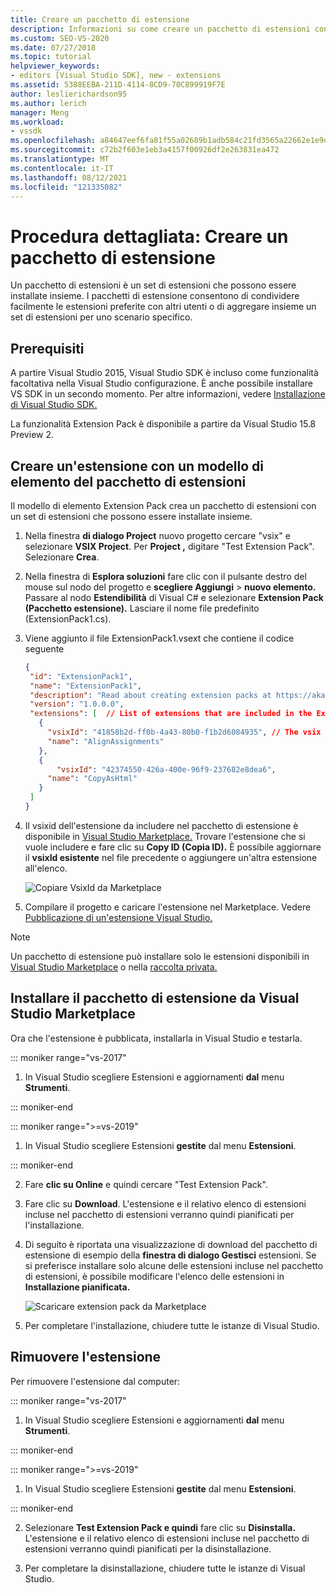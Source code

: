 ```yaml
---
title: Creare un pacchetto di estensione
description: Informazioni su come creare un pacchetto di estensioni con il modello di elemento del pacchetto di estensione
ms.custom: SEO-VS-2020
ms.date: 07/27/2018
ms.topic: tutorial
helpviewer_keywords:
- editors [Visual Studio SDK], new - extensions
ms.assetid: 5388EEBA-211D-4114-8CD9-70C899919F7E
author: leslierichardson95
ms.author: lerich
manager: Meng
ms.workload:
- vssdk
ms.openlocfilehash: a84647eef6fa81f55a02689b1adb584c21fd3565a22662e1e9d19b9f1bacb18f
ms.sourcegitcommit: c72b2f603e1eb3a4157f00926df2e263831ea472
ms.translationtype: MT
ms.contentlocale: it-IT
ms.lasthandoff: 08/12/2021
ms.locfileid: "121335082"
---
```

# <a name="walkthrough-create-an-extension-pack"></a>Procedura dettagliata: Creare un pacchetto di estensione

Un pacchetto di estensioni è un set di estensioni che possono essere installate insieme. I pacchetti di estensione consentono di condividere facilmente le estensioni preferite con altri utenti o di aggregare insieme un set di estensioni per uno scenario specifico.

## <a name="prerequisites"></a>Prerequisiti

A partire Visual Studio 2015, Visual Studio SDK è incluso come funzionalità facoltativa nella Visual Studio configurazione. È anche possibile installare VS SDK in un secondo momento. Per altre informazioni, vedere [Installazione di Visual Studio SDK.](../extensibility/installing-the-visual-studio-sdk.md)

La funzionalità Extension Pack è disponibile a partire da Visual Studio 15.8 Preview 2.

## <a name="create-an-extension-with-an-extension-pack-item-template"></a>Creare un'estensione con un modello di elemento del pacchetto di estensioni

Il modello di elemento Extension Pack crea un pacchetto di estensioni con un set di estensioni che possono essere installate insieme.

1. Nella finestra **di dialogo Project** nuovo progetto cercare "vsix" e selezionare **VSIX Project**. Per **Project ,** digitare "Test Extension Pack". Selezionare **Crea**.

2. Nella finestra di **Esplora soluzioni** fare clic con il pulsante destro del mouse sul nodo del progetto e **scegliere Aggiungi**  >  **nuovo elemento.** Passare al nodo **Estendibilità** di Visual C# e selezionare **Extension Pack (Pacchetto estensione).** Lasciare il nome file predefinito (ExtensionPack1.cs).

3. Viene aggiunto il file ExtensionPack1.vsext che contiene il codice seguente

   ```json
   {
    "id": "ExtensionPack1",
    "name": "ExtensionPack1",
    "description": "Read about creating extension packs at https://aka.ms/vsextpack",
    "version": "1.0.0.0",
    "extensions": [  // List of extensions that are included in the Extension Pack.
      {
        "vsixId": "41858b2d-ff0b-4a43-80b0-f1b2d6084935", // The vsix id of the extension you want to   include.
        "name": "AlignAssignments"
      },
      {
          "vsixId": "42374550-426a-400e-96f9-237682e8dea6",
        "name": "CopyAsHtml"
      }
    ]
   }
   ```

4. Il vsixid dell'estensione da includere nel pacchetto di estensione è disponibile in [Visual Studio Marketplace.](https://marketplace.visualstudio.com/) Trovare l'estensione che si vuole includere e fare clic su **Copy ID (Copia ID).** È possibile aggiornare il **vsixId esistente** nel file precedente o aggiungere un'altra estensione all'elenco.

    ![Copiare VsixId da Marketplace](media/vsixid-marketplace.png)

5. Compilare il progetto e caricare l'estensione nel Marketplace. Vedere [Pubblicazione di un'estensione Visual Studio.](../extensibility/walkthrough-publishing-a-visual-studio-extension.md)

> [!NOTE]
> Un pacchetto di estensione può installare solo le estensioni disponibili in [Visual Studio Marketplace](https://marketplace.visualstudio.com/) o nella [raccolta privata.](../extensibility/how-to-create-an-atom-feed-for-a-private-gallery.md)

## <a name="install-the-extension-pack-from-the-visual-studio-marketplace"></a>Installare il pacchetto di estensione da Visual Studio Marketplace

Ora che l'estensione è pubblicata, installarla in Visual Studio e testarla.

::: moniker range="vs-2017"

1. In Visual Studio scegliere Estensioni e aggiornamenti **dal** menu **Strumenti**.

::: moniker-end

::: moniker range=">=vs-2019"

1. In Visual Studio scegliere Estensioni **gestite** dal menu **Estensioni**.

::: moniker-end

2. Fare **clic su Online** e quindi cercare "Test Extension Pack".

3. Fare clic su **Download**. L'estensione e il relativo elenco di estensioni incluse nel pacchetto di estensioni verranno quindi pianificati per l'installazione.

4. Di seguito è riportata una visualizzazione di download del pacchetto di estensione di esempio della **finestra di dialogo Gestisci** estensioni. Se si preferisce installare solo alcune delle estensioni incluse nel pacchetto di estensioni, è possibile modificare l'elenco delle estensioni in **Installazione pianificata.**

    ![Scaricare extension pack da Marketplace](media/vside-extensionpack.png)

5. Per completare l'installazione, chiudere tutte le istanze di Visual Studio.

## <a name="remove-the-extension"></a>Rimuovere l'estensione

Per rimuovere l'estensione dal computer:

::: moniker range="vs-2017"

1. In Visual Studio scegliere Estensioni e aggiornamenti **dal** menu **Strumenti**.

::: moniker-end

::: moniker range=">=vs-2019"

1. In Visual Studio scegliere Estensioni **gestite** dal menu **Estensioni**.

::: moniker-end

2. Selezionare **Test Extension Pack e quindi** fare clic su **Disinstalla.** L'estensione e il relativo elenco di estensioni incluse nel pacchetto di estensioni verranno quindi pianificati per la disinstallazione.

3. Per completare la disinstallazione, chiudere tutte le istanze di Visual Studio.
